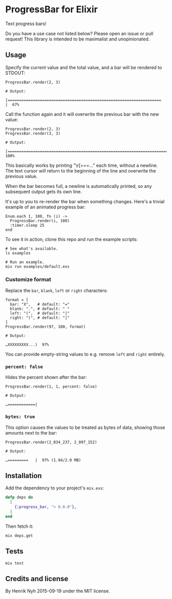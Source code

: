 # ProgressBar for Elixir

Text progress bars!

Do you have a use case not listed below? Please open an issue or pull request! This library is intended to be maximalist and unopinionated.


## Usage

Specify the current value and the total value, and a bar will be rendered to STDOUT:

    ProgressBar.render(2, 3)

    # Output:

    [===================================================================                                 |  67%

Call the function again and it will overwrite the previous bar with the new value:

    ProgressBar.render(2, 3)
    ProgressBar.render(3, 3)

    # Output:

    [====================================================================================================| 100%

This basically works by printing "\r[===…" each time, without a newline. The text cursor will return to the beginning of the line and overwrite the previous value.

When the bar becomes full, a newline is automatically printed, so any subsequent output gets its own line.

It's up to you to re-render the bar when something changes. Here's a trivial example of an animated progress bar:

    Enum.each 1, 100, fn (i) ->
      ProgressBar.render(i, 100)
      :timer.sleep 25
    end

To see it in action, clone this repo and run the example scripts:

    # See what's available.
    ls examples

    # Run an example.
    mix run examples/default.exs

### Customize format

Replace the `bar`, `blank`, `left` or `right` characters:

    format = [
      bar: "X",   # default: "="
      blank: ".", # default: " "
      left: "(",  # default: "|"
      right: ")", # default: "|"
    ]
    ProgressBar.render(97, 100, format)

    # Output:

    …XXXXXXXXX...)  97%

You can provide empty-string values to e.g. remove `left` and `right` entirely.

### `percent: false`

Hides the percent shown after the bar:

    ProgressBar.render(1, 1, percent: false)

    # Output:

    …============|

### `bytes: true`

This option causes the values to be treated as bytes of data, showing those amounts next to the bar:

    ProgressBar.render(2_034_237, 2_097_152)

    # Output:

    …=========   |  97% (1.94/2.0 MB)


## Installation

Add the dependency to your project's `mix.exs`:

``` elixir
defp deps do
  [
    {:progress_bar, "> 0.0.0"},
  ]
end
```

Then fetch it:

```
mix deps.get
```


## Tests

```
mix test
```


## Credits and license

By Henrik Nyh 2015-09-19 under the MIT license.
